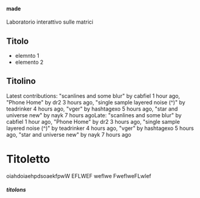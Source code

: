 #### made
Laboratorio interattivo sulle matrici

## Titolo


- elemnto 1
- elemento 2



## Titolino
Latest contributions: "scanlines and some blur" by cabfiel 1 hour ago, "Phone Home" by dr2 3 hours ago, "single sample layered noise (^)" by teadrinker 4 hours ago, "vger" by hashtagexo 5 hours ago, "star and universe new" by nayk 7 hours agoLate: "scanlines and some blur" by cabfiel 1 hour ago, "Phone Home" by dr2 3 hours ago, "single sample layered noise (^)" by teadrinker 4 hours ago, "vger" by hashtagexo 5 hours ago, "star and universe new" by nayk 7 hours ago

# Titoletto




oiahdoiaehpdsoaekfpwW
EFLWEF
weflwe
FweflweFLwlef
##### titolons






